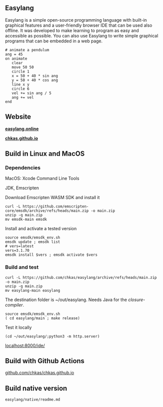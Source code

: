 ##  Easylang

Easylang is a simple open-source programming language with built-in graphical features and a user-friendly browser IDE that can be used also offline. It was developed to make learning to program as easy and accessible as possible. You can also use Easylang to write simple graphical programs that can be embedded in a web page.

~~~
# animate a pendulum
ang = 45
on animate
   clear
   move 50 50
   circle 1
   x = 50 + 40 * sin ang
   y = 50 + 40 * cos ang
   line x y
   circle 6
   vel += sin ang / 5
   ang += vel
end
~~~

## Website

**[easylang.online](https://easylang.online/)**

**[chkas.github.io](https://chkas.github.io/)**

## Build in Linux and MacOS

### Dependencies

MacOS: Xcode Command Line Tools

JDK, Emscripten

Download Emscripten WASM SDK and install it

~~~
curl -L https://github.com/emscripten-core/emsdk/archive/refs/heads/main.zip -o main.zip
unzip -q main.zip
mv emsdk-main emsdk
~~~

Install and activate a tested version

~~~
source emsdk/emsdk_env.sh
emsdk update ; emsdk list
# vers=latest
vers=3.1.70
emsdk install $vers ; emsdk activate $vers
~~~

### Build and test

~~~
curl -L https://github.com/chkas/easylang/archive/refs/heads/main.zip -o main.zip
unzip -q main.zip
mv easylang-main easylang
~~~

The destination folder is ~/out/easylang. Needs Java for the *closure-compiler*.

~~~
source emsdk/emsdk_env.sh
( cd easylang/main ; make release)
~~~

Test it locally

~~~
(cd ~/out/easylang/;python3 -m http.server)
~~~

[localhost:8000/ide/](http://localhost:8000/ide/)

## Build with Github Actions

[github.com/chkas/chkas.github.io](https://github.com/chkas/chkas.github.io)

## Build native version

~~~
easylang/native/readme.md
~~~

